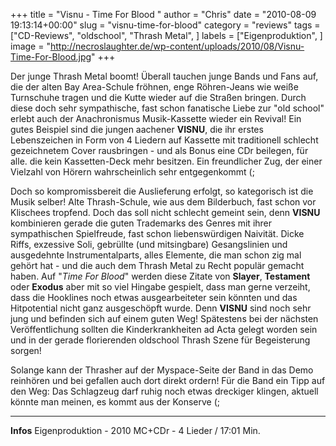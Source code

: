 +++
title = "Visnu - Time For Blood "
author = "Chris"
date = "2010-08-09 19:13:14+00:00"
slug = "visnu-time-for-blood"
category = "reviews"
tags = ["CD-Reviews", "oldschool", "Thrash Metal", ]
labels = ["Eigenproduktion", ]
image = "http://necroslaughter.de/wp-content/uploads/2010/08/Visnu-Time-For-Blood.jpg"
+++

Der junge Thrash Metal boomt! Überall tauchen junge Bands und Fans auf, die der alten Bay Area-Schule fröhnen, enge Röhren-Jeans wie weiße Turnschuhe tragen und die Kutte wieder auf die Straßen bringen. Durch diese doch sehr sympathische, fast schon fanatische Liebe zur "old school" erlebt auch der Anachronismus Musik-Kassette wieder ein Revival!
Ein gutes Beispiel sind die jungen aachener **VISNU**, die ihr erstes Lebenszeichen in Form von 4 Liedern auf Kassette mit traditionell schlecht gezeichnetem Cover rausbringen - und als Bonus eine CDr beilegen, für alle. die kein Kassetten-Deck mehr besitzen. Ein freundlicher Zug, der einer Vielzahl von Hörern wahrscheinlich sehr entgegenkommt (;

Doch so kompromissbereit die Auslieferung erfolgt, so kategorisch ist die Musik selber! Alte Thrash-Schule, wie aus dem Bilderbuch, fast schon vor Klischees tropfend. Doch das soll nicht schlecht gemeint sein, denn **VISNU** kombinieren gerade die guten Trademarks des Genres mit ihrer sympathischen Spielfreude, fast schon liebenswürdigen Naivität. Dicke Riffs, exzessive Soli, gebrüllte (und mitsingbare) Gesangslinien und ausgedehnte Instrumentalparts, alles Elemente, die man schon zig mal gehört hat - und die auch dem Thrash Metal zu Recht populär gemacht haben. Auf "_Time For Blood_" werden diese Zitate von **Slayer**, **Testament** oder **Exodus** aber mit so viel Hingabe gespielt, dass man gerne verzeiht, dass die Hooklines noch etwas ausgearbeiteter sein könnten und das Hitpotential nicht ganz ausgeschöpft wurde. Denn **VISNU** sind noch sehr jung und befinden sich auf einem guten Weg! Spätestens bei der nächsten Veröffentlichung sollten die Kinderkrankheiten ad Acta gelegt worden sein und in der gerade florierenden oldschool Thrash Szene für Begeisterung sorgen!

Solange kann der Thrasher auf der Myspace-Seite der Band in das Demo reinhören und bei gefallen auch dort direkt ordern! Für die Band ein Tipp auf den Weg: Das Schlagzeug darf ruhig noch etwas dreckiger klingen, aktuell könnte man meinen, es kommt aus der Konserve (;





---
**Infos**
Eigenproduktion - 2010
MC+CDr - 4 Lieder / 17:01 Min.
